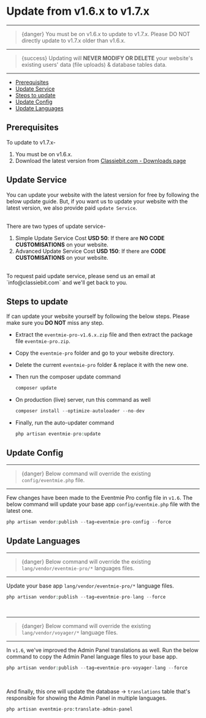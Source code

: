 # Update from v1.6.x to v1.7.x

---

>{danger} You must be on v1.6.x to update to v1.7.x. Please DO NOT directly update to v1.7.x older than v1.6.x.

---

>{success} Updating will **NEVER MODIFY OR DELETE** your website's existing users' data (file uploads) & database tables data. 

---


- [Prerequisites](#prerequisites)
- [Update Service](#update-service)
- [Steps to update](#Steps-to-update)
- [Update Config](#update-config)
- [Update Languages](#update-languages)


<a name="prerequisites"></a> 
## Prerequisites

To update to v1.7.x-

1. You must be on v1.6.x.
3. Download the latest version from [Classiebit.com - Downloads page](https://classiebit.com/downloads)



<a name="update-service"></a> 
## Update Service

You can update your website with the latest version for free by following the below update guide. 
But, if you want us to update your website with the latest version, we also provide paid `update Service`. 

<br>
There are two types of update service-

1. Simple Update Service Cost **USD 50**: If there are **NO CODE CUSTOMISATIONS** on your website.
2. Advanced Update Service Cost **USD 150**: If there are **CODE CUSTOMISATIONS** on your website.

<br>
To request paid update service, please send us an email at `info@classiebit.com` and we'll get back to you.


<a name="Steps-to-update"></a> 
## Steps to update

If can update your website yourself by following the below steps. Please make sure you **DO NOT** miss any step.


* Extract the `eventmie-pro-v1.6.x.zip` file and then extract the package file `eventmie-pro.zip`.
* Copy the `eventmie-pro` folder and go to your website directory.
* Delete the current `eventmie-pro` folder & replace it with the new one.
* Then run the composer update command

    ```php
    composer update
    ```

* On production (live) server, run this command as well

    ```php
    composer install --optimize-autoloader --no-dev
    ```

* Finally, run the auto-updater command

    ```php
    php artisan eventmie-pro:update
    ```


<a name="update-config"></a> 
## Update Config

---

>{danger} Below command will override the existing `config/eventmie.php` file.

---

Few changes have been made to the Eventmie Pro config file in `v1.6`. The below command will update your base app `config/eventmie.php` file with the latest one.

```php
php artisan vendor:publish --tag=eventmie-pro-config --force
```


<a name="update-languages"></a> 
## Update Languages

---

>{danger} Below command will override the existing `lang/vendor/eventmie-pro/*` languages files.

---

Update your base app `lang/vendor/eventmie-pro/*` language files.

```php
php artisan vendor:publish --tag=eventmie-pro-lang --force
```

<br>

---

>{danger} Below command will override the existing `lang/vendor/voyager/*` language files.

---

In `v1.6`, we've improved the Admin Panel translations as well. Run the below command to copy the Admin Panel language files to your base app.

```php
php artisan vendor:publish --tag=eventmie-pro-voyager-lang --force
```

<br>

And finally, this one will update the database -> `translations` table that's responsible for showing the Admin Panel in multiple languages.

```php
php artisan eventmie-pro:translate-admin-panel
```